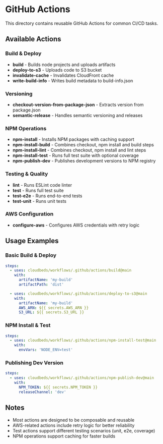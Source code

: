 # GitHub Actions

This directory contains reusable GitHub Actions for common CI/CD tasks.

## Available Actions

### Build & Deploy
- **build** - Builds node projects and uploads artifacts
- **deploy-to-s3** - Uploads code to S3 bucket
- **invalidate-cache** - Invalidates CloudFront cache
- **write-build-info** - Writes build metadata to build-info.json

### Versioning
- **checkout-version-from-package-json** - Extracts version from package.json
- **semantic-release** - Handles semantic versioning and releases

### NPM Operations
- **npm-install** - Installs NPM packages with caching support
- **npm-install-build** - Combines checkout, npm install and build steps
- **npm-install-lint** - Combines checkout, npm install and lint steps
- **npm-install-test** - Runs full test suite with optional coverage
- **npm-publish-dev** - Publishes development versions to NPM registry

### Testing & Quality
- **lint** - Runs ESLint code linter
- **test** - Runs full test suite
- **test-e2e** - Runs end-to-end tests
- **test-unit** - Runs unit tests

### AWS Configuration
- **configure-aws** - Configures AWS credentials with retry logic

## Usage Examples

### Basic Build & Deploy
```yaml
steps:
  - uses: cloudbeds/workflows/.github/actions/build@main
    with:
      artifactName: 'my-build'
      artifactPath: 'dist'

  - uses: cloudbeds/workflows/.github/actions/deploy-to-s3@main
    with:
      artifactName: 'my-build'
      AWS_ARN: ${{ secrets.AWS_ARN }}
      S3_URL: ${{ secrets.S3_URL }}
```

### NPM Install & Test
```yaml
steps:
  - uses: cloudbeds/workflows/.github/actions/npm-install-test@main
    with:
      envVars: 'NODE_ENV=test'
```

### Publishing Dev Version
```yaml
steps:
  - uses: cloudbeds/workflows/.github/actions/npm-publish-dev@main
    with:
      NPM_TOKEN: ${{ secrets.NPM_TOKEN }}
      releaseChannel: 'dev'
```

## Notes
- Most actions are designed to be composable and reusable
- AWS-related actions include retry logic for better reliability
- Test actions support different testing scenarios (unit, e2e, coverage)
- NPM operations support caching for faster builds
